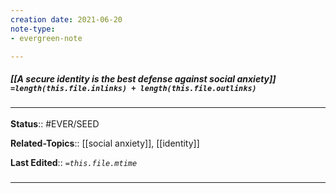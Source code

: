 ```yaml
---
creation date: 2021-06-20
note-type: 
- evergreen-note

---
```


##### [[A secure identity is the best defense against social anxiety]] `=length(this.file.inlinks) + length(this.file.outlinks)`




### <hr class="footnote"/>

**Status**:: #EVER/SEED

**Related-Topics**:: [[social anxiety]], [[identity]]
	
**Last Edited**:: *`=this.file.mtime`*
	
### <hr class="references"/>
